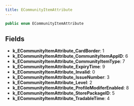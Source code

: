```yaml
---
title: ECommunityItemAttribute
---
```


```csharp
public enum ECommunityItemAttribute
```

## Fields

- **k_ECommunityItemAttribute_CardBorder**: 1
- **k_ECommunityItemAttribute_CommunityItemAppID**: 6
- **k_ECommunityItemAttribute_CommunityItemType**: 7
- **k_ECommunityItemAttribute_ExpiryTime**: 9
- **k_ECommunityItemAttribute_Invalid**: 0
- **k_ECommunityItemAttribute_IssueNumber**: 3
- **k_ECommunityItemAttribute_Level**: 2
- **k_ECommunityItemAttribute_ProfileModiferEnabled**: 8
- **k_ECommunityItemAttribute_StorePackageID**: 5
- **k_ECommunityItemAttribute_TradableTime**: 4

